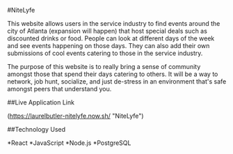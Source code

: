 #NiteLyfe

This website allows users in the service industry to find events around the city of Atlanta (expansion will happen) that host special deals such as discounted drinks or food. People can look at different days of the week and see events happening on those days. They can also add their own submissions of cool events catering to those in the service industry. 

The purpose of this website is to really bring a sense of community amongst those that spend their days catering to others. It will be a way to network, job hunt, socialize, and just de-stress in an environment that's safe amongst peers that understand you.

##Live Application Link

(https://laurelbutler-nitelyfe.now.sh/ "NiteLyfe")

##Technology Used

*React
*JavaScript
*Node.js
*PostgreSQL




